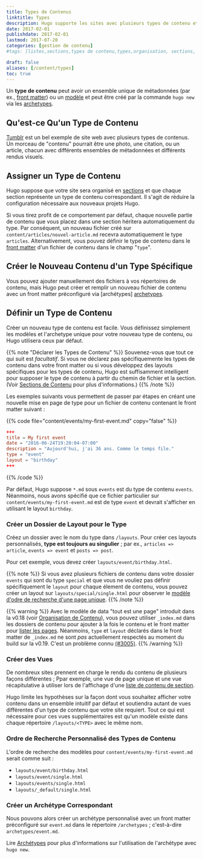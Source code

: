 ```yaml
---
title: Types de Contenus
linktitle: Types
description: Hugo supporte les sites avec plusieurs types de contenu et suppose que votre site sera organisé en sections, où chaque section représente le type correspondant.
date: 2017-02-01
publishdate: 2017-02-01
lastmod: 2017-07-20
categories: [gestion de contenu]
#tags: [listes,sections,types de contenu,types,organisation, sections, contenu]

draft: false
aliases: [/content/types]
toc: true
---
```


Un **type de contenu** peut avoir un ensemble unique de métadonnées (par ex., [front matter][]) ou un [modèle][template] et peut être créé par la commande `hugo new` via les  [archetypes][].

## Qu'est-ce Qu'un Type de Contenu

[Tumblr][] est un bel exemple de site web avec plusieurs types de contenus. Un morceau de "contenu" pourrait être une photo, une citation, ou un article, chacun avec différents ensembles de métadonnées et différents rendus visuels.

## Assigner un Type de Contenu

Hugo suppose que votre site sera organisé en [sections][] et que chaque section représente un type de contenu correspondant. Il s'agit de réduire la configuration nécessaire aux nouveaux projets Hugo.

Si vous tirez profit de ce comportement par défaut, chaque nouvelle partie de contenu que vous placez dans une section héritera automatiquement du type. Par conséquent, un nouveau fichier créé sur `content/articles/nouvel-article.md` recevra automatiquement le type `articles`. Alternativement, vous pouvez définir le type de contenu dans le [front matter][] d'un fichier de contenu dans le champ "`type`".

## Créer le Nouveau Contenu d'un Type Spécifique

Vous pouvez ajouter manuellement des fichiers à vos répertoires de contenu, mais Hugo peut créer et remplir un nouveau fichier de contenu avec un front matter préconfiguré via [archétypes] [archetypes].

## Définir un Type de Contenu

Créer un nouveau type de contenu est facile. Vous définissez simplement les modèles et l'archetype unique pour votre nouveau type de contenu, ou Hugo utilisera ceux par défaut.


{{% note "Déclarer les Types de Contenu" %}}
Souvenez-vous que tout ce qui suit est *facultatif*. Si vous ne déclarez pas spécifiquemente les types de contenu dans votre front matter ou si vous développez des layouts spécifiques pour les types de contenu, Hugo est suffisamment intelligent pour supposer le type de contenu à partir du chemin de fichier et la section. (Voir [Sections de Contenu](/gestion-contenu/sections/) pour plus d'informations.)
{{% /note %}}

Les exemples suivants vous permettent de passer par étapes en créant une nouvelle mise en page de type pour un fichier de contenu contenant le front matter suivant :

{{% code file="content/events/my-first-event.md" copy="false" %}}
```toml
+++
title = My first event
date = "2016-06-24T19:20:04-07:00"
description = "Aujourd'hui, j'ai 36 ans. Comme le temps file."
type = "event"
layout = "birthday"
+++
```
{{% /code %}}

Par défaut, Hugo suppose `*.md` sous `events` est du type de contenu `events`. Néanmoins, nous avons spécifié que ce fichier particulier sur `content/events/my-first-event.md` est de type `event` et devrait s'afficher en utilisant le layout  `birthday`.

### Créer un Dossier de Layout pour le Type

Créez un dossier avec le nom du type dans `/layouts`. Pour créer ces layouts personnalisés, **type est toujours au singulier** ; par ex., `articles => article`, `events => event` et `posts => post`.

Pour cet exemple, vous devez créer `layouts/event/birthday.html`.

{{% note %}}
Si vous avez plusieurs fichiers de contenu dans votre dossier  `events` qui sont du type `special` et que vous ne vouliez pas définir spécifiquement le `layout` pour chaque élement de contenu, vous pouvez créer un layout sur `layouts/special/single.html` pour observer le [modèle d'odre de recherche d'une page unique](/templates/single-page-templates/).
{{% /note %}}

{{% warning %}}
Avec le modèle de data "tout est une page" introduit dans la v0.18 (voir [Organisation de Contenu](/gestion-contenu/organisation/)), vous pouvez utiliser `_index.md` dans les dossiers de contenu pour ajouter à la fois le contenu et le front matter pour [lister les pages](/templates/lists/). Néanmoins, `type` et `layout` déclarés dans le front matter de `_index.md` ne sont *pas* actuellement respectés au moment du build sur la v0.19. C'est un problème connu [(#3005)](https://github.com/gohugoio/hugo/issues/3005).
{{% /warning %}}

### Créer des Vues

De nombreux sites prennent en charge le rendu du contenu de plusieurs façons différentes ; Ppar exemple, une vue de page unique et une vue récapitulative à utiliser lors de l'affichage d'une [liste de contenu de section][sectiontemplates].

Hugo limite les hypothèses sur la façon dont vous souhaitez afficher votre contenu dans un ensemble intuitif par défaut et soutiendra autant de vues différentes d'un type de contenu que votre site requiert. Tout ce qui est nécessaire pour ces vues supplémentaires est qu'un modèle existe dans chaque répertoire `/layouts/<TYPE>` avec le même nom.

### Ordre de Recherche Personnalisé des Types de Contenu

L'ordre de recherche des modèles pour `content/events/my-first-event.md` serait comme suit :

* `layouts/event/birthday.html`
* `layouts/event/single.html`
* `layouts/events/single.html`
* `layouts/_default/single.html`

### Créer un Archétype Correspondant

Nous pouvons alors créer un archétype personnalisé avec un front matter préconfiguré sur `event.md` dans le répertoire `/archetypes` ; c'est-à-dire `archetypes/event.md`.

Lire [Archétypes][archetypes] pour plus d'informations sur l'utilisation de l'archétype avec `hugo new`.

[archetypes]: /gestion-contenu/archetypes/
[front matter]: /gestion-contenu/front-matter/
[sectiontemplates]: /templates/section-templates/
[sections]: /gestion-contenu/sections/
[template]: /templates/
[Tumblr]: https://www.tumblr.com/